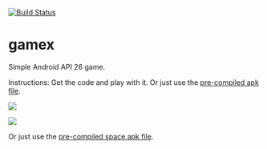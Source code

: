 [![Build Status](https://travis-ci.org/montao/gamex.svg?branch=master)](https://travis-ci.org/montao/gamex)

# gamex
Simple Android API 26 game.

Instructions: Get the code and play with it. Or just use the [pre-compiled apk file](https://github.com/montao/gamex/raw/master/jamie-release.apk).  

![](https://raw.githubusercontent.com/montao/gamex/master/jamie2d.png)

![](https://raw.githubusercontent.com/montao/gamex/master/rymdspel.png)

 Or just use the [pre-compiled space apk file](https://github.com/montao/gamex/raw/master/app/release/space-release.apk).  
